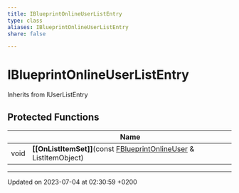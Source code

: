 ```yaml
---
title: IBlueprintOnlineUserListEntry
type: class
aliases: IBlueprintOnlineUserListEntry
share: false

---
```


# IBlueprintOnlineUserListEntry





Inherits from IUserListEntry

## Protected Functions

|                | Name           |
| -------------- | -------------- |
| void | **[[OnListItemSet]]**(const [FBlueprintOnlineUser](/docs/SDK/Source/Classes/structFBlueprintOnlineUser.md) & ListItemObject) |

-------------------------------

Updated on 2023-07-04 at 02:30:59 +0200